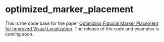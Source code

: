 # optimized_marker_placement
This is the code base for the paper [Optimizing Fiducial Marker Placement for Improved Visual Localization](https://arxiv.org/abs/2211.01513). The release of the code and examples is coming soon.
